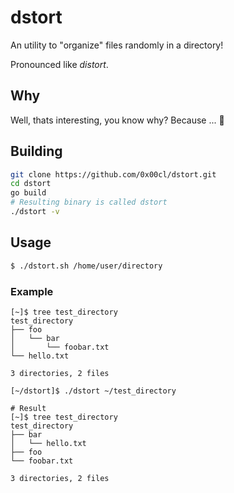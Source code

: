 # dstort

An utility to "organize" files randomly in a directory!

Pronounced like _distort_.

## Why

Well, thats interesting, you know why? Because ... 🏃

## Building
```bash
git clone https://github.com/0x00cl/dstort.git
cd dstort
go build
# Resulting binary is called dstort
./dstort -v
```

## Usage

```bash
$ ./dstort.sh /home/user/directory
```

### Example
```shell
[~]$ tree test_directory 
test_directory
├── foo
│   └── bar
│       └── foobar.txt
└── hello.txt

3 directories, 2 files

[~/dstort]$ ./dstort ~/test_directory

# Result
[~]$ tree test_directory 
test_directory
├── bar
│   └── hello.txt
├── foo
└── foobar.txt

3 directories, 2 files
```